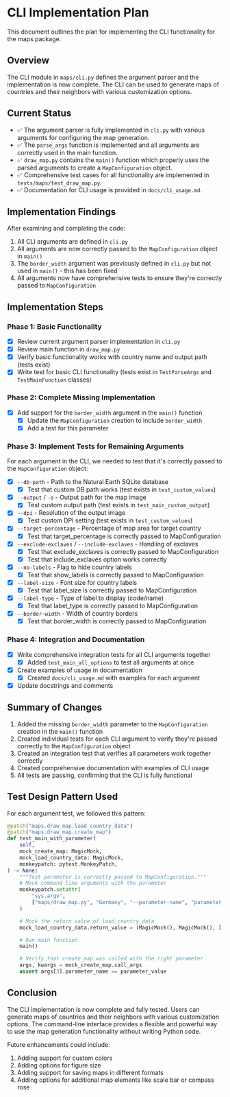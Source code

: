 # CLI Implementation Plan

This document outlines the plan for implementing the CLI functionality for the maps package.

## Overview

The CLI module in `maps/cli.py` defines the argument parser and the implementation is now complete. The CLI can be used to generate maps of countries and their neighbors with various customization options.

## Current Status

- ✅ The argument parser is fully implemented in `cli.py` with various arguments for configuring the map generation.
- ✅ The `parse_args` function is implemented and all arguments are correctly used in the main function.
- ✅ `draw_map.py` contains the `main()` function which properly uses the parsed arguments to create a `MapConfiguration` object.
- ✅ Comprehensive test cases for all functionality are implemented in `tests/maps/test_draw_map.py`.
- ✅ Documentation for CLI usage is provided in `docs/cli_usage.md`.

## Implementation Findings

After examining and completing the code:

1. All CLI arguments are defined in `cli.py`
2. All arguments are now correctly passed to the `MapConfiguration` object in `main()`
3. The `border_width` argument was previously defined in `cli.py` but not used in `main()` - this has been fixed
4. All arguments now have comprehensive tests to ensure they're correctly passed to `MapConfiguration`

## Implementation Steps

### Phase 1: Basic Functionality

- [x] Review current argument parser implementation in `cli.py`
- [x] Review main function in `draw_map.py` 
- [x] Verify basic functionality works with country name and output path (tests exist)
- [x] Write test for basic CLI functionality (tests exist in `TestParseArgs` and `TestMainFunction` classes)

### Phase 2: Complete Missing Implementation

- [x] Add support for the `border_width` argument in the `main()` function
   - [x] Update the `MapConfiguration` creation to include `border_width`
   - [x] Add a test for this parameter

### Phase 3: Implement Tests for Remaining Arguments

For each argument in the CLI, we needed to test that it's correctly passed to the `MapConfiguration` object:

- [x] `--db-path` - Path to the Natural Earth SQLite database
   - [x] Test that custom DB path works (test exists in `test_custom_values`)

- [x] `--output` / `-o` - Output path for the map image
   - [x] Test custom output path (test exists in `test_main_custom_output`)

- [x] `--dpi` - Resolution of the output image
   - [x] Test custom DPI setting (test exists in `test_custom_values`)

- [x] `--target-percentage` - Percentage of map area for target country
   - [x] Test that target_percentage is correctly passed to MapConfiguration

- [x] `--exclude-exclaves` / `--include-exclaves` - Handling of exclaves
   - [x] Test that exclude_exclaves is correctly passed to MapConfiguration
   - [x] Test that include_exclaves option works correctly

- [x] `--no-labels` - Flag to hide country labels
   - [x] Test that show_labels is correctly passed to MapConfiguration

- [x] `--label-size` - Font size for country labels
   - [x] Test that label_size is correctly passed to MapConfiguration

- [x] `--label-type` - Type of label to display (code/name)
   - [x] Test that label_type is correctly passed to MapConfiguration

- [x] `--border-width` - Width of country borders
   - [x] Test that border_width is correctly passed to MapConfiguration

### Phase 4: Integration and Documentation

- [x] Write comprehensive integration tests for all CLI arguments together
   - [x] Added `test_main_all_options` to test all arguments at once
- [x] Create examples of usage in documentation
   - [x] Created `docs/cli_usage.md` with examples for each argument
- [x] Update docstrings and comments

## Summary of Changes

1. Added the missing `border_width` parameter to the `MapConfiguration` creation in the `main()` function
2. Created individual tests for each CLI argument to verify they're passed correctly to the `MapConfiguration` object
3. Created an integration test that verifies all parameters work together correctly
4. Created comprehensive documentation with examples of CLI usage
5. All tests are passing, confirming that the CLI is fully functional

## Test Design Pattern Used

For each argument test, we followed this pattern:
```python
@patch("maps.draw_map.load_country_data")
@patch("maps.draw_map.create_map")
def test_main_with_parameter(
    self,
    mock_create_map: MagicMock,
    mock_load_country_data: MagicMock,
    monkeypatch: pytest.MonkeyPatch,
) -> None:
    """Test parameter is correctly passed to MapConfiguration."""
    # Mock command line arguments with the parameter
    monkeypatch.setattr(
        "sys.argv", 
        ["maps/draw_map.py", "Germany", "--parameter-name", "parameter_value"]
    )

    # Mock the return value of load_country_data
    mock_load_country_data.return_value = (MagicMock(), MagicMock(), [])

    # Run main function
    main()

    # Verify that create_map was called with the right parameter
    args, kwargs = mock_create_map.call_args
    assert args[3].parameter_name == parameter_value
```

## Conclusion

The CLI implementation is now complete and fully tested. Users can generate maps of countries and their neighbors with various customization options. The command-line interface provides a flexible and powerful way to use the map generation functionality without writing Python code.

Future enhancements could include:
1. Adding support for custom colors
2. Adding options for figure size
3. Adding support for saving maps in different formats
4. Adding options for additional map elements like scale bar or compass rose 